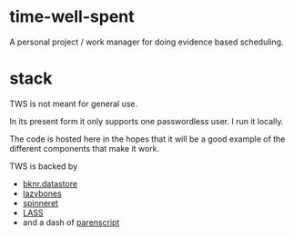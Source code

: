 # time-well-spent

A personal project / work manager for doing evidence based scheduling.

# stack

TWS is not meant for general use. 

In its present form it only supports one passwordless user. I  run it locally. 

The code is hosted here in the hopes that it will be a good example of the different components that make it work.

TWS is backed by 

- [bknr.datastore](https://github.com/hanshuebner/bknr-datastore) 
- [lazybones](https://github.com/cbeo/lazybones)
- [spinneret](https://github.com/ruricolist/spinneret)
- [LASS](https://github.com/Shinmera/LASS)
- and a dash of [parenscript](https://common-lisp.net/project/parenscript/)
